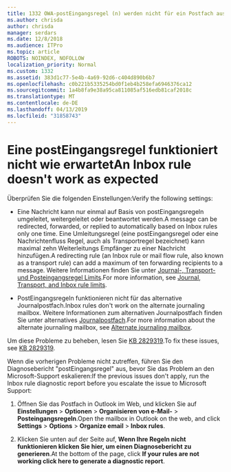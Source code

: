 ```yaml
---
title: 1332 OWA-postEingangsregel (n) werden nicht für ein Postfach ausgeführt
ms.author: chrisda
author: chrisda
manager: serdars
ms.date: 12/8/2018
ms.audience: ITPro
ms.topic: article
ROBOTS: NOINDEX, NOFOLLOW
localization_priority: Normal
ms.custom: 1332
ms.assetid: 383d1c77-5e4b-4a69-92d6-c404d890b6b7
ms.openlocfilehash: c0b221b5335254bd0f1eb4b258efa6946376ca12
ms.sourcegitcommit: 1a4b8fa9e38a95ca811085af516edb81caf2018c
ms.translationtype: MT
ms.contentlocale: de-DE
ms.lasthandoff: 04/13/2019
ms.locfileid: "31858743"
---
```

# <a name="an-inbox-rule-doesnt-work-as-expected"></a><span data-ttu-id="97021-102">Eine postEingangsregel funktioniert nicht wie erwartet</span><span class="sxs-lookup"><span data-stu-id="97021-102">An Inbox rule doesn't work as expected</span></span>

<span data-ttu-id="97021-103">Überprüfen Sie die folgenden Einstellungen:</span><span class="sxs-lookup"><span data-stu-id="97021-103">Verify the following settings:</span></span>

- <span data-ttu-id="97021-104">Eine Nachricht kann nur einmal auf Basis von postEingangsregeln umgeleitet, weitergeleitet oder beantwortet werden.</span><span class="sxs-lookup"><span data-stu-id="97021-104">A message can be redirected, forwarded, or replied to automatically based on Inbox rules only one time.</span></span> <span data-ttu-id="97021-105">Eine Umleitungsregel (eine postEingangsregel oder eine Nachrichtenfluss Regel, auch als Transportregel bezeichnet) kann maximal zehn Weiterleitungs Empfänger zu einer Nachricht hinzufügen.</span><span class="sxs-lookup"><span data-stu-id="97021-105">A redirecting rule (an Inbox rule or mail flow rule, also known as a transport rule) can add a maximum of ten forwarding recipients to a message.</span></span> <span data-ttu-id="97021-106">Weitere Informationen finden Sie unter [Journal-, Transport-und Posteingangsregel Limits](https://docs.microsoft.com/office365/servicedescriptions/exchange-online-service-description/exchange-online-limits).</span><span class="sxs-lookup"><span data-stu-id="97021-106">For more information, see [Journal, Transport, and Inbox rule limits](https://docs.microsoft.com/office365/servicedescriptions/exchange-online-service-description/exchange-online-limits).</span></span>

- <span data-ttu-id="97021-107">PostEingangsregeln funktionieren nicht für das alternative Journalpostfach.</span><span class="sxs-lookup"><span data-stu-id="97021-107">Inbox rules don't work on the alternate journaling mailbox.</span></span> <span data-ttu-id="97021-108">Weitere Informationen zum alternativen Journalpostfach finden Sie unter alternatives [Journalpostfach](https://docs.microsoft.com/Exchange/security-and-compliance/journaling/journaling#alternate-journaling-mailbox).</span><span class="sxs-lookup"><span data-stu-id="97021-108">For more information about the alternate journaling mailbox, see [Alternate journaling mailbox](https://docs.microsoft.com/Exchange/security-and-compliance/journaling/journaling#alternate-journaling-mailbox).</span></span>

<span data-ttu-id="97021-109">Um diese Probleme zu beheben, lesen Sie [KB 2829319](https://support.microsoft.com/kb/2829319).</span><span class="sxs-lookup"><span data-stu-id="97021-109">To fix these issues, see [KB 2829319](https://support.microsoft.com/kb/2829319).</span></span>

<span data-ttu-id="97021-110">Wenn die vorherigen Probleme nicht zutreffen, führen Sie den Diagnosebericht "postEingangsregel" aus, bevor Sie das Problem an den Microsoft-Support eskalieren:</span><span class="sxs-lookup"><span data-stu-id="97021-110">If the previous issues don't apply, run the Inbox rule diagnostic report before you escalate the issue to Microsoft Support:</span></span>

1. <span data-ttu-id="97021-111">Öffnen Sie das Postfach in Outlook im Web, und klicken Sie auf **Einstellungen** \> **Optionen** \> **Organisieren von e-Mail-** \> **Posteingangsregeln**.</span><span class="sxs-lookup"><span data-stu-id="97021-111">Open the mailbox in Outlook on the web, and click **Settings** \> **Options** \> **Organize email** \> **Inbox rules**.</span></span>

2. <span data-ttu-id="97021-112">Klicken Sie unten auf der Seite auf, **Wenn Ihre Regeln nicht funktionieren klicken Sie hier, um einen Diagnosebericht zu generieren**.</span><span class="sxs-lookup"><span data-stu-id="97021-112">At the bottom of the page, click **If your rules are not working click here to generate a diagnostic report**.</span></span>
